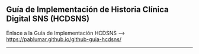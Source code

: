 Guía de Implementación de Historia Clínica Digital SNS (HCDSNS)
---
Enlace a la Guía de Implementación HCDSNS --> https://pablumar.github.io/github-guia-hcdsns/

---

